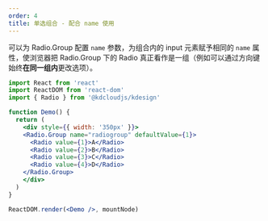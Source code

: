 ```yaml
---
order: 4
title: 单选组合 - 配合 name 使用
---
```


可以为 Radio.Group 配置 `name` 参数，为组合内的 input 元素赋予相同的 `name` 属性，使浏览器把 Radio.Group 下的 Radio 真正看作是一组（例如可以通过方向键始终**在同一组内**更改选项）。

```jsx
import React from 'react'
import ReactDOM from 'react-dom'
import { Radio } from '@kdcloudjs/kdesign'

function Demo() {
  return (
    <div style={{ width: '350px' }}>
    <Radio.Group name="radiogroup" defaultValue={1}>
      <Radio value={1}>A</Radio>
      <Radio value={2}>B</Radio>
      <Radio value={3}>C</Radio>
      <Radio value={4}>D</Radio>
    </Radio.Group>
    </div>
  )
}

ReactDOM.render(<Demo />, mountNode)
```
